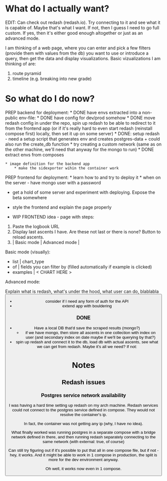 # What do I actually want?

EDIT: Can check out redash (redash.io). Try connecting to it and see what it is capable of. Maybe that's what I want. If not, then I guess I need to go full custom. If yes, then it's either good enough altogether or just as an advanced mode.

I am thinking of a web page, where you can enter and pick a few filters (provide them with values from the db) you want to use or introduce a query, then get the data and display visualizations.
Basic vizualizations I am thinking of are:
1. route pyramid
2. timeline (e.g. breaking into new grade)


# So what do I do now?

PREP backend for deployment:
    * DONE have envs extracted into a non-public env-file:
        * DONE have config for dev/prod somehow 
    * DONE  move redash config in under the repo, spin up redash to be able to redirect to it from the frontend app (or if it's really hard to even start redash (reinstall compose first) locally, then set it up on some server)
    * DONE: setup redash - need a setup script that generates env and creates postgres-data + could also run the create_db function
        * try creating a custom network (same as on the other machine, we'll need that anyway for the mongo to run)
    * DONE extract envs from composes

    * image definition for the backend app
        * make the sidexporter wihin the container work

PREP frontend for deployment:
    * learn how to and try to deploy it
    * when on the server - have mongo user with a password
* get a hold of some server and experiment with deploying.  Expose the beta somewhere
* style the frontend and explain the  page properly

* WIP FRONTEND idea - page with steps:

1. Paste the logbook URL
2. Display last ascents I have. Are these not last or there is none? 
    Button to reload ascents.
3. | Basic mode | Advanced mode |

Basic mode (visually):

- list      |    chart_type
- of        |    fields you can filter by (filled automatically if example is clicked)
- examples  |      < CHART HERE >

Advanced mode:

Explain what is redash, what's under the hood, what user can do, blablabla
<Button to redash instance>

* consider if I need any form of auth for the API
* extend app with bouldering

### DONE 

* Have a local DB that'd save the scraped results (mongo?)
    * if we have mongo, then store all ascents in one collection with index on user (and secondary index on date maybe if we'll be querying by that?)
* spin up redash and connect it to the db, load db with actual ascents, see what we can get from redash. Maybe it's all we need? If not:


# Notes

## Redash issues

### Postgres service network availability

I was having a hard time setting up redash on my arch machine.
Redash services could not connect to the postgres service defined in compose. 
They would not resolve the container's ip.

In fact, the container was not getting any ip (why, I have no idea).

What finally worked was running postgres in a separate compose with a bridge network defined in there,
and then running redash separately connecting to the same network (with external: true, of course)

Can still try figuring out if it's possible to put that all in one compose file, but if not - hey, it works.
And it might be able to work in 1 compose in production, the split is more for the dev environment anyway.

Oh well, it works now even in 1 compose. 
